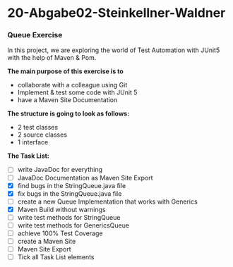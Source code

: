 # 20-Abgabe02-Steinkellner-Waldner #

### Queue Exercise ###

In this project, we are exploring the world of Test Automation with JUnit5 with the help of Maven & Pom.

<b>The main purpose of this exercise is to </b>
- collaborate with a colleague using Git
- Implement & test some code with JUnit 5
- have a Maven Site Documentation

<b>The structure is going to look as follows:</b>
- 2 test classes
- 2 source classes
- 1 interface

<b> The Task List:</b>

- [ ] write JavaDoc for everything
- [ ] JavaDoc Documentation as Maven Site Export
- [x] find bugs in the StringQueue.java file
- [x] fix bugs in the StringQueue.java file
- [ ] create  a new Queue Implementation that works with Generics 
- [x] Maven Build without warnings
- [ ] write test methods for StringQueue
- [ ] write test methods for GenericsQueue
- [ ] achieve 100% Test Coverage 
- [ ] create a Maven Site
- [ ] Maven Site Export
- [ ] Tick all Task List elements
